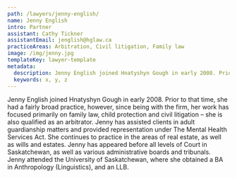 ```yaml
---
path: /lawyers/jenny-english/
name: Jenny English
intro: Partner
assistant: Cathy Tickner
assistantEmail: jenglish@hglaw.ca
practiceAreas: Arbitration, Civil litigation, Family law
image: /img/jenny.jpg
templateKey: lawyer-template
metadata:
  description: Jenny English joined Hnatyshyn Gough in early 2008. Prior to that time, she had a fairly broad practice, however, since being with the firm, her work has focused primarily on family law, child protection and civil litigation – she is also qualified as an arbitrator.
  keywords: x, y, z
---
```

Jenny English joined Hnatyshyn Gough in early 2008. Prior to that time, she had a fairly broad practice, however, since being with the firm, her work has focused primarily on family law, child protection and civil litigation – she is also qualified as an arbitrator. Jenny has assisted clients in adult guardianship matters and provided representation under The Mental Health Services Act. She continues to practice in the areas of real estate, as well as wills and estates. Jenny has appeared before all levels of Court in Saskatchewan, as well as various administrative boards and tribunals. Jenny attended the University of Saskatchewan, where she obtained a BA in Anthropology (Linguistics), and an LLB.

